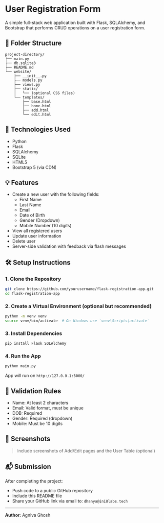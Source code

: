 # User Registration Form

A simple full-stack web application built with Flask, SQLAlchemy, and Bootstrap that performs CRUD operations on a user registration form.

## 📁 Folder Structure
```
project-directory/
├── main.py
├── db.sqlite3
├── README.md
└── website/
    ├── __init__.py
    ├── models.py
    ├── views.py
    ├── static/
    │   └── (optional CSS files)
    └── templates/
        ├── base.html
        ├── home.html
        ├── add.html
        └── edit.html
```

## 🧰 Technologies Used
- Python
- Flask
- SQLAlchemy
- SQLite
- HTML5
- Bootstrap 5 (via CDN)

## 💡 Features
- Create a new user with the following fields:
  - First Name
  - Last Name
  - Email
  - Date of Birth
  - Gender (Dropdown)
  - Mobile Number (10 digits)
- View all registered users
- Update user information
- Delete user
- Server-side validation with feedback via flash messages

## 🛠️ Setup Instructions

### 1. Clone the Repository
```bash
git clone https://github.com/yourusername/flask-registration-app.git
cd flask-registration-app
```

### 2. Create a Virtual Environment (optional but recommended)
```bash
python -m venv venv
source venv/bin/activate  # On Windows use `venv\Scripts\activate`
```

### 3. Install Dependencies
```bash
pip install Flask SQLAlchemy
```

### 4. Run the App
```bash
python main.py
```

App will run on `http://127.0.0.1:5000/`

## 🧪 Validation Rules
- Name: At least 2 characters
- Email: Valid format, must be unique
- DOB: Required
- Gender: Required (dropdown)
- Mobile: Must be 10 digits

## 📸 Screenshots
> Include screenshots of Add/Edit pages and the User Table (optional)

## 📬 Submission
After completing the project:
- Push code to a public GitHub repository
- Include this README file
- Share your GitHub link via email to: `dhanya@ini8labs.tech`

---
**Author:** Agniva Ghosh  

